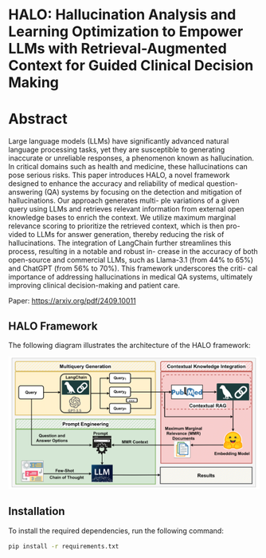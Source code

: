 # **HALO: Hallucination Analysis and Learning Optimization to Empower LLMs with Retrieval-Augmented Context for Guided Clinical Decision Making**

# **Abstract**
Large language models (LLMs) have significantly advanced
natural language processing tasks, yet they are susceptible to
generating inaccurate or unreliable responses, a phenomenon
known as hallucination. In critical domains such as health
and medicine, these hallucinations can pose serious risks.
This paper introduces HALO, a novel framework designed
to enhance the accuracy and reliability of medical question-
answering (QA) systems by focusing on the detection and
mitigation of hallucinations. Our approach generates multi-
ple variations of a given query using LLMs and retrieves
relevant information from external open knowledge bases to
enrich the context. We utilize maximum marginal relevance
scoring to prioritize the retrieved context, which is then pro-
vided to LLMs for answer generation, thereby reducing the
risk of hallucinations. The integration of LangChain further
streamlines this process, resulting in a notable and robust in-
crease in the accuracy of both open-source and commercial
LLMs, such as Llama-3.1 (from 44% to 65%) and ChatGPT
(from 56% to 70%). This framework underscores the criti-
cal importance of addressing hallucinations in medical QA
systems, ultimately improving clinical decision-making and
patient care.

Paper: https://arxiv.org/pdf/2409.10011

## HALO Framework

The following diagram illustrates the architecture of the HALO framework:

![HALO Framework](EDA/halo_framework.png)

## Installation
To install the required dependencies, run the following command:

```bash
pip install -r requirements.txt



